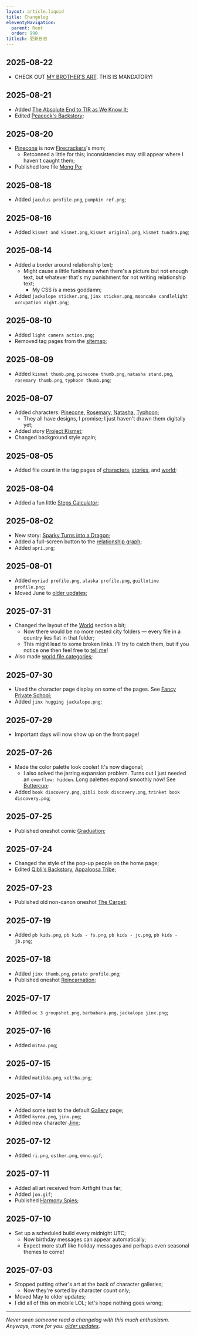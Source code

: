 ```yaml
---
layout: article.liquid
title: Changelog
eleventyNavigation:
  parent: Root
  order: 990
titlezh: 更新日志
---
```


## 2025-08-22

- CHECK OUT [MY BROTHER'S ART](). THIS IS MANDATORY!

## 2025-08-21

- Added [The Absolute End to TIR as We Know It](/stories/the-absolute-end-to-tir-as-we-know-it/);
- Edited [Peacock's Backstory](/stories/peacock-backstory/);

## 2025-08-20

- [Pinecone](/characters/pinecone/) is now [Firecrackers](/characters/firecrackers/)'s mom;
	- Retconned a little for this; inconsistencies may still appear where I haven't caught them;
- Published lore file [Meng Po](/world/meng-po/);

## 2025-08-18

- Added `jaculus profile.png`, `pumpkin ref.png`;

## 2025-08-16

- Added `kismet and kismet.png`, `kismet original.png`, `kismet tundra.png`;

## 2025-08-14

- Added a border around relationship text;
	- Might cause a little funkiness when there's a picture but not enough text, but whatever that's my punishment for not writing relationship text;
		- My CSS is a mess goddamn;
- Added `jackalope sticker.png`, `jinx sticker.png`, `mooncake candlelight occupation night.png`;

## 2025-08-10

- Added `light camera action.png`;
- Removed tag pages from the [sitemap](/sitemap/);

## 2025-08-09

- Added `kismet thumb.png`, `pinecone thumb.png`, `natasha stand.png`, `rosemary thumb.png`, `typhoon thumb.png`;

## 2025-08-07

- Added characters: [Pinecone](/characters/pinecone/), [Rosemary](/characters/rosemary/), [Natasha](/characters/natasha/), [Typhoon](/characters/typhoon/);
	- They all have designs, I promise; I just haven't drawn them digitally yet;
- Added story [Project Kismet](/stories/project-kismet/);
- Changed background style again;

## 2025-08-05

- Added file count in the tag pages of [characters](/characters/tag/), [stories](/stories/tag/), and [world](/world/category/);

## 2025-08-04

- Added a fun little [Steps Calculator](/fun/steps/);

## 2025-08-02

- New story: [Sparky Turns into a Dragon](/stories/sparky-turns-into-a-dragon/);
- Added a full-screen button to the [relationship graph](/characters/relationships/);
- Added `apri.png`;

## 2025-08-01

- Added `myriad profile.png`, `alaska profile.png`, `guillotine profile.png`;
- Moved June to [older updates](old/);

## 2025-07-31

- Changed the layout of the [World](/world/) section a bit;
	- Now there would be no more nested city folders — every file in a country lies flat in that folder;
	- This might lead to some broken links. I'll try to catch them, but if you notice one then feel free to [tell me](/contact/)!
- Also made [world file categories](/world/category/);

## 2025-07-30

- Used the character page display on some of the pages. See [Fancy Private School](/world/bauhinia/fps/);
- Added `jinx hugging jackalope.png`;

## 2025-07-29

- Important days will now show up on the front page!

## 2025-07-26

- Made the color palette look cooler! It's now diagonal;
	- I also solved the jarring expansion problem. Turns out I just needed an `overflow: hidden`. Long palettes expand smoothly now! See [Buttercup](/characters/buttercup/);
- Added `book discovery.png`, `qibli book discovery.png`, `trinket book discovery.png`;

## 2025-07-25

- Published oneshot comic [Graduation](/stories/graduation/);

## 2025-07-24

- Changed the style of the pop-up people on the home page;
- Edited [Qibli's Backstory](/stories/qibli-backstory/), [Appaloosa Tribe](/world/moreland/appaloosa-tribe/);

## 2025-07-23

- Published old non-canon oneshot [The Carpet](/stories/oneshots/chapter-5/);

## 2025-07-19

- Added `pb kids.png`, `pb kids - fs.png`, `pb kids - jc.png`, `pb kids - jb.png`;

## 2025-07-18

- Added `jinx thumb.png`, `potato profile.png`;
- Published oneshot [Reincarnation](/stories/oneshot/chapter-4/);

## 2025-07-17

- Added `oc 3 groupshot.png`, `barbabara.png`, `jackalope jinx.png`;

## 2025-07-16

- Added `mitao.png`;

## 2025-07-15

- Added `matilda.png`, `xeltha.png`;

## 2025-07-14

- Added some text to the default [Gallery](/gallery/) page;
- Added `kyrea.png`, `jinx.png`;
- Added new character [Jinx](/characters/jinx/);

## 2025-07-12

- Added `ri.png`, `esther.png`, `emno.gif`;

## 2025-07-11

- Added all art received from Artfight thus far;
- Added `jon.gif`;
- Published [Harmony Spies](/stories/oneshots/chapter-3/);

## 2025-07-10

- Set up a scheduled build every midnight UTC;
	- Now birthday messages can appear automatically;
	- Expect more stuff like holiday messages and perhaps even seasonal themes to come!

## 2025-07-03

- Stopped putting other's art at the back of character galleries;
	- Now they're sorted by character count only;
- Moved May to older updates;
- I did all of this on mobile LOL; let's hope nothing goes wrong;

---

*Never seen someone read a changelog with this much enthusiasm. Anyways, more for you: [older updates](old/).*
